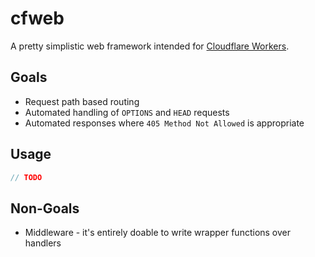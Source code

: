 # cfweb

A pretty simplistic web framework intended for [Cloudflare Workers](https://workers.cloudflare.com/).

## Goals

* Request path based routing
* Automated handling of `OPTIONS` and `HEAD` requests
* Automated responses where `405 Method Not Allowed` is appropriate

## Usage

```typescript
// TODO
```

## Non-Goals

* Middleware - it's entirely doable to write wrapper functions over handlers
